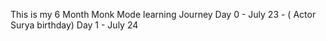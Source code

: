 This is my 6 Month Monk Mode learning Journey
Day 0 - July 23 - ( Actor Surya birthday)
Day 1 - July 24
